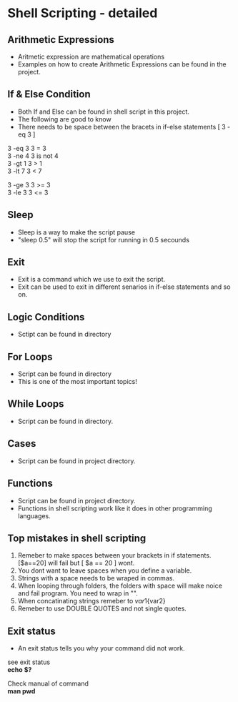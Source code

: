 # Shell Scripting - detailed

## Arithmetic Expressions
- Aritmetic expression are mathematical operations 
- Examples on how to create Arithmetic Expressions can be found in the project.


## If & Else Condition
- Both If and Else can be found in shell script in this project.
- The following are good to know
- There needs to be space between the bracets in if-else statements [ 3 -eq 3 ]

3 -eq 3     3 = 3 <br>
3 -ne 4     3 is not 4 <br>
3 -gt 1     3 > 1 <br>
3 -lt 7     3 < 7 <br>

3 -ge 3     3 >= 3 <br>
3 -le 3     3 <= 3 <br>


## Sleep
- Sleep is a way to make the script pause
- "sleep 0.5" will stop the script for running in 0.5 secounds


## Exit
- Exit is a command which we use to exit the script. 
- Exit can be used to exit in different senarios in if-else statements and so on.


## Logic Conditions
- Sctipt can be found in directory


## For Loops 
- Script can be found in directory
- This is one of the most important topics!

## While Loops
- Script can be found in directory.


## Cases
- Script can be found in project directory.


## Functions 
- Script can be found in project directory.
- Functions in shell scripting work like it does in other programming languages. 


## Top mistakes in shell scripting
1. Remeber to make spaces between your brackets in if statements. [$a==20] will fail but [ $a == 20 ] wont.
2. You dont want to leave spaces when you define a variable.
3. Strings with a space needs to be wraped in commas.
4. When looping through folders, the folders with space will make noice and fail program. You need to wrap in "".
5. When concatinating strings remeber to ${var1}${var2}
6. Remeber to use DOUBLE QUOTES and not single quotes.

## Exit status
- An exit status tells you why your command did not work.

see exit status <br>
<b>echo $? </b> <br>

Check manual of command <br>
<b>man pwd </b> <br>

